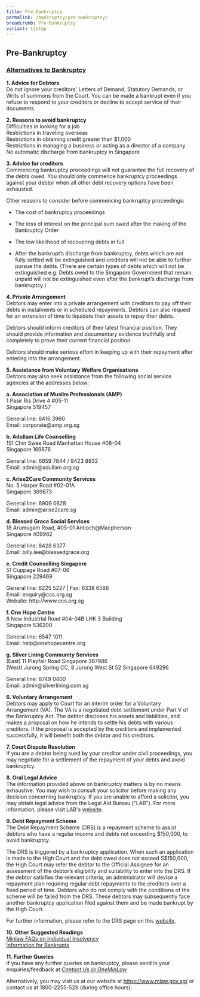 ```yaml
---
title: Pre-Bankruptcy
permalink: /bankruptcy/pre-bankruptcy/
breadcrumb: Pre-Bankruptcy
variant: tiptap
---
```

<h2>Pre-Bankruptcy </h2>
<h3><u>Alternatives to Bankruptcy</u></h3>
<p><strong>1. Advice for Debtors </strong>
<br>Do not ignore your creditors' Letters of Demand, Statutory Demands, or
Writs of summons from the Court. You can be made a bankrupt even if you
refuse to respond to your creditors or decline to accept service of their
documents.
<br>
</p>
<p><strong>2. Reasons to avoid bankruptcy </strong>
<br>Difficulties in looking for a job
<br>Restrictions in traveling overseas
<br>Restrictions in obtaining credit greater than $1,000
<br>Restrictions in managing a business or acting as a director of a company
<br>No automatic discharge from bankruptcy in Singapore
<br>
</p>
<p><strong>3. Advice for creditors </strong>
<br>Commencing bankruptcy proceedings will not guarantee the full recovery
of the debts owed. You should only commence bankruptcy proceedings against
your debtor when all other debt recovery options have been exhausted.
<br>
</p>
<p>Other reasons to consider before commencing bankruptcy proceedings:
<br>
</p>
<ul data-tight="true" class="tight">
<li>
<p>The cost of bankruptcy proceedings</p>
</li>
<li>
<p>The loss of interest on the principal sum owed after the making of the
Bankruptcy Order</p>
</li>
<li>
<p>The low likelihood of recovering debts in full</p>
</li>
<li>
<p>After the bankrupt’s discharge from bankruptcy, debts which are not fully
settled will be extinguished and creditors will not be able to further
pursue the debts. (There are certain types of debts which will not be extinguished
e.g. Debts owed to the Singapore Government that remain unpaid will not
be extinguished even after the bankrupt’s discharge from bankruptcy.)
<br>
</p>
</li>
</ul>
<p><strong>4. Private Arrangement </strong>
<br>Debtors may enter into a private arrangement with creditors to pay off
their debts in instalments or in scheduled repayments. Debtors can also
request for an extension of time to liquidate their assets to repay their
debts.
<br>
</p>
<p>Debtors should inform creditors of their latest financial position. They
should provide information and documentary evidence truthfully and completely
to prove their current financial position.
<br>
</p>
<p>Debtors should make serious effort in keeping up with their repayment
after entering into the arrangement.
<br>
</p>
<p><strong>5. Assistance from Voluntary Welfare Organisations </strong>
<br>Debtors may also seek assistance from the following social service agencies
at the addresses below:
<br>
</p>
<p><strong>a. Association of Muslim Professionals (AMP)</strong> 
<br>1 Pasir Ris Drive 4 #05-11
<br>Singapore 519457
<br>
</p>
<p>General line: 6416 3960
<br>Email: corporate@amp.org.sg
<br>
</p>
<p><strong>b. Adullam Life Counselling</strong> 
<br>151 Chin Swee Road Manhattan House #08-04
<br>Singapore 169876
<br>
</p>
<p>General line: 6659 7844 / 9423 8832
<br>Email: admin@adullam.org.sg
<br>
</p>
<p><strong>c. Arise2Care Community Services</strong> 
<br>No. 5 Harper Road #02-01A
<br>Singapore 369673
<br>
</p>
<p>General line: 6909 0628
<br>Email: admin@arise2care.sg
<br>
</p>
<p><strong>d. Blessed Grace Social Services</strong> 
<br>18 Arumugam Road, #05-01 Antioch@Macpherson
<br>Singapore 409962
<br>
</p>
<p>General line: 8428 6377
<br>Email: billy.lee@blessedgrace.org
<br>
</p>
<p><strong>e. Credit Counselling Singapore</strong> 
<br>51 Cuppage Road #07-06
<br>Singapore 229469
<br>
</p>
<p>General line: 6225 5227 | Fax: 6338 6586
<br>Email: enquiry@ccs.org.sg
<br>Website: http://www.ccs.org.sg
<br>
</p>
<p><strong>f. One Hope Centre</strong> 
<br>8 New Industrial Road #04-04B LHK 3 Building
<br>Singapore 536200
<br>
</p>
<p>General line: 6547 1011
<br>Email: help@onehopecentre.org
<br>
</p>
<p><strong>g. Silver Lining Community Services</strong> 
<br>(East) 11 Playfair Road Singapore 367986
<br>(West) Jurong Spring CC, 8 Jurong West St 52 Singapore 649296
<br>
</p>
<p>General line: 6749 0400
<br>Email: admin@silverlining.com.sg
<br>
</p>
<p><strong>6. Voluntary Arrangement </strong>
<br>Debtors may apply to Court for an interim order for a Voluntary Arrangement
(VA). The VA is a negotiated debt settlement under Part V of the Bankruptcy
Act. The debtor discloses his assets and liabilities, and makes a proposal
on how he intends to settle his debts with various creditors. If the proposal
is accepted by the creditors and implemented successfully, it will benefit
both the debtor and his creditors.
<br>
</p>
<p><strong>7. Court Dispute Resolution </strong>
<br>If you are a debtor being sued by your creditor under civil proceedings,
you may negotiate for a settlement of the repayment of your debts and avoid
bankruptcy.
<br>
</p>
<p><strong>8. Oral Legal Advice </strong>
<br>The information provided above on bankruptcy matters is by no means exhaustive.
You may wish to consult your solicitor before making any decision concerning
bankruptcy. If you are unable to afford a solicitor, you may obtain legal
advice from the Legal Aid Bureau ("LAB"). For more information, please
visit LAB's <a href="https://lab.mlaw.gov.sg/" rel="noopener noreferrer nofollow" target="_blank">website</a>.
<br>
</p>
<p><strong>9. Debt Repayment Scheme </strong>
<br>The Debt Repayment Scheme (DRS) is a repayment scheme to assist debtors
who have a regular income and debts not exceeding $150,000, to avoid bankruptcy.
<br>
</p>
<p>The DRS is triggered by a bankruptcy application. When such an application
is made to the High Court and the debt owed does not exceed S$150,000,
the High Court may refer the debtor to the Official Assignee for an assessment
of the debtor’s eligibility and suitability to enter into the DRS. If the
debtor satisfies the relevant criteria, an administrator will devise a
repayment plan requiring regular debt repayments to the creditors over
a fixed period of time. Debtors who do not comply with the conditions of
the scheme will be failed from the DRS. These debtors may subsequently
face another bankruptcy application filed against them and be made bankrupt
by the High Court.
<br>
</p>
<p>For further information, please refer to the DRS page on this <a href="/debt-repayment-scheme/about-debt-repayment-scheme/" rel="noopener noreferrer nofollow" target="_blank">website</a>.
<br>
</p>
<p><strong>10. Other Suggested Readings </strong>
<br><a href="https://console-flex-api.ap.sabio.cloud/faq/index.aspx?p=64759355" rel="noopener noreferrer nofollow" target="_blank">Minlaw FAQs on Individual Insolvency</a> 
<br><a href="/bankruptcy/information-for-bankrupts/" rel="noopener noreferrer nofollow" target="_blank">Information for Bankrupts</a> 
<br>
</p>
<p><strong>11. Further Queries </strong>
<br>If you have any further queries on bankruptcy, please send in your enquiries/feedback
at <em><a href="https://go.gov.sg/contactminlaw" rel="noopener noreferrer nofollow" target="_blank">Contact Us @ OneMinLaw</a></em> 
<br>
</p>
<p>Alternatively, you may visit us at our website at <a href="https://www.mlaw.gov.sg/" rel="noopener noreferrer nofollow" target="_blank">https://www.mlaw.gov.sg/</a> or contact
us at 1800-2255-529 (during office hours).</p>